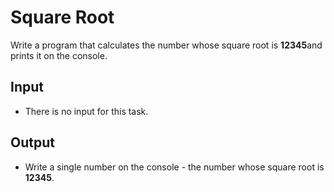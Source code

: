# Square Root

Write a program that calculates the number whose square root is  **12345**and prints it on the console.

## Input

-   There is no input for this task.

## Output

-   Write a single number on the console - the number whose square root is  **12345**.